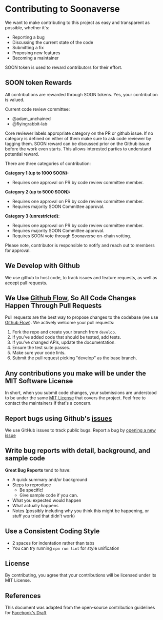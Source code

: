 # Contributing to Soonaverse

We want to make contributing to this project as easy and transparent as possible, whether it's:

- Reporting a bug
- Discussing the current state of the code
- Submitting a fix
- Proposing new features
- Becoming a maintainer

SOON token is used to reward contributors for their effort.

## SOON token Rewards

All contributions are rewarded through SOON tokens. Yes, your contribution is valued.

Current code review committee: 
- @adam_unchained
- @flyingrabbit-lab

Core reviewer labels appropriate category on the PR or github issue. If no category is defined on either of them make sure to ask code reviewer by tagging them. SOON reward can be discussed prior on the Github issue before the work even starts. This allows interested parties to understand potential reward.

There are three categories of contribution:

**Category 1 (up to 1000 SOON):**

- Requires one approval on PR by code review committee member.

**Category 2 (up to 5000 SOON):**

- Requires one approval on PR by code review committee member.
- Requires majority SOON Committee approval.

**Category 3 (unrestricted):**

- Requires one approval on PR by code review committee member.
- Requires majority SOON Committee approval.
- Requires SOON vote through Soonaverse on-chain votting.

Please note, contributor is responsible to notify and reach out to members for approval.

## We Develop with Github

We use github to host code, to track issues and feature requests, as well as accept pull requests.

## We Use [Github Flow](https://guides.github.com/introduction/flow/index.html), So All Code Changes Happen Through Pull Requests

Pull requests are the best way to propose changes to the codebase (we use [Github Flow](https://guides.github.com/introduction/flow/index.html)). We actively welcome your pull requests:

1. Fork the repo and create your branch from `develop`.
2. If you've added code that should be tested, add tests.
3. If you've changed APIs, update the documentation.
4. Ensure the test suite passes.
5. Make sure your code lints.
6. Submit the pull request picking "develop" as the base branch.

## Any contributions you make will be under the MIT Software License

In short, when you submit code changes, your submissions are understood to be under the same [MIT License](http://choosealicense.com/licenses/mit/) that covers the project. Feel free to contact the maintainers if that's a concern.

## Report bugs using Github's [issues](https://github.com/soonaverse/app/issues)

We use GitHub issues to track public bugs. Report a bug by [opening a new issue](https://docs.github.com/en/github/managing-your-work-on-github/creating-an-issue)

## Write bug reports with detail, background, and sample code

**Great Bug Reports** tend to have:

- A quick summary and/or background
- Steps to reproduce
  - Be specific!
  - Give sample code if you can.
- What you expected would happen
- What actually happens
- Notes (possibly including why you think this might be happening, or stuff you tried that didn't work)

## Use a Consistent Coding Style

- 2 spaces for indentation rather than tabs
- You can try running `npm run lint` for style unification

## License

By contributing, you agree that your contributions will be licensed under its MIT License.

## References

This document was adapted from the open-source contribution guidelines for [Facebook's Draft](https://github.com/facebook/draft-js/blob/a9316a723f9e918afde44dea68b5f9f39b7d9b00/CONTRIBUTING.md)
